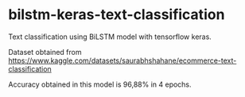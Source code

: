 # bilstm-keras-text-classification
Text classification using BiLSTM model with tensorflow keras.

Dataset obtained from https://www.kaggle.com/datasets/saurabhshahane/ecommerce-text-classification

Accuracy obtained in this model is 96,88% in 4 epochs.
